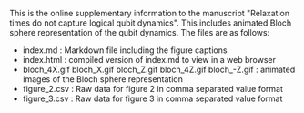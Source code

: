 This is the online supplementary information to the manuscript "Relaxation times do not capture logical qubit dynamics". This includes animated Bloch sphere representation of the qubit dynamics. The files are as follows:

- index.md : Markdown file including the figure captions
- index.html : compiled version of index.md to view in a web browser
- bloch_4X.gif  bloch_X.gif   bloch_Z.gif  bloch_4Z.gif  bloch_-Z.gif : animated images of the Bloch sphere representation
- figure_2.csv : Raw data for figure 2 in comma separated value format
- figure_3.csv : Raw data for figure 3 in comma separated value format 